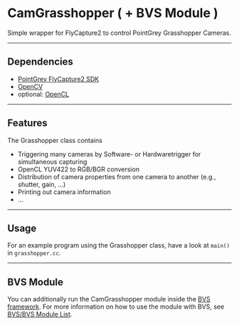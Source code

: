 CamGrasshopper ( + BVS Module )
===============================

Simple wrapper for FlyCapture2 to control PointGrey Grasshopper Cameras.

----
## Dependencies
* [PointGrey FlyCapture2 SDK](http://www.ptgrey.com/support/downloads/)
* [OpenCV](http://opencv.org/)
* optional: [OpenCL](http://www.khronos.org/opencl/)

----
## Features
The Grasshopper class contains

* Triggering many cameras by Software- or Hardwaretrigger for simultaneous capturing
* OpenCL YUV422 to RGB/BGR conversion
* Distribution of camera properties from one camera to another (e.g., shutter, gain, ...) 
* Printing out camera information
* ...

----
## Usage
For an example program using the Grasshopper class, have a look at `main()` in `grasshopper.cc`.

----
## BVS Module
You can additionally run the CamGrasshopper module inside the [BVS framework](https://github.com/nilsonholger/bvs).
For more information on how to use the module with BVS, see [BVS/BVS Module List](https://github.com/nilsonholger/bvs#bvs-module-list).

